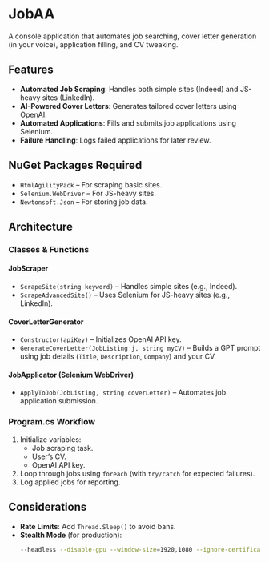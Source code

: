 # JobAA

A console application that automates job searching, cover letter generation (in your voice), application filling, and CV tweaking.

## Features
- **Automated Job Scraping**: Handles both simple sites (Indeed) and JS-heavy sites (LinkedIn).
- **AI-Powered Cover Letters**: Generates tailored cover letters using OpenAI.
- **Automated Applications**: Fills and submits job applications using Selenium.
- **Failure Handling**: Logs failed applications for later review.

## NuGet Packages Required
- `HtmlAgilityPack` – For scraping basic sites.
- `Selenium.WebDriver` – For JS-heavy sites.
- `Newtonsoft.Json` – For storing job data.

## Architecture
### Classes & Functions
#### **JobScraper**
- `ScrapeSite(string keyword)` – Handles simple sites (e.g., Indeed).
- `ScrapeAdvancedSite()` – Uses Selenium for JS-heavy sites (e.g., LinkedIn).

#### **CoverLetterGenerator**
- `Constructor(apiKey)` – Initializes OpenAI API key.
- `GenerateCoverLetter(JobListing j, string myCV)` – Builds a GPT prompt using job details (`Title`, `Description`, `Company`) and your CV.

#### **JobApplicator** (Selenium WebDriver)
- `ApplyToJob(JobListing, string coverLetter)` – Automates job application submission.

### **Program.cs Workflow**
1. Initialize variables:
   - Job scraping task.
   - User’s CV.
   - OpenAI API key.
2. Loop through jobs using `foreach` (with `try/catch` for expected failures).
3. Log applied jobs for reporting.

## Considerations
- **Rate Limits**: Add `Thread.Sleep()` to avoid bans.
- **Stealth Mode** (for production):
  ```bash
  --headless --disable-gpu --window-size=1920,1080 --ignore-certificate-errors --disable-extensions --no-sandbox --disable-dev-shm-usage
